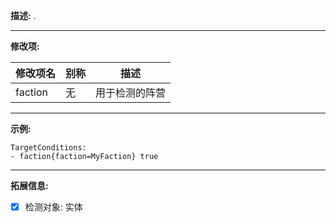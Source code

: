 **描述:** .

---

**修改项:**

| 修改项名  | 别称           | 描述                      |
| --------- | -------------- | ------------------------- |
| faction | 无 | 用于检测的阵营 |

---

**示例:**

```
TargetConditions:
- faction{faction=MyFaction} true
```

---

**拓展信息:**

- [x] 检测对象: 实体